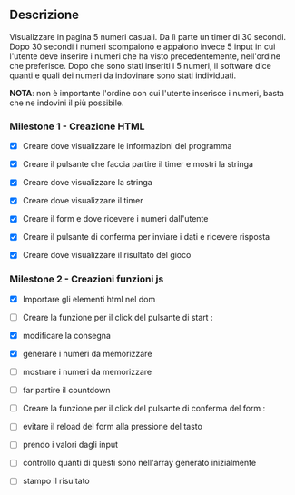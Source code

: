 ## Descrizione 
Visualizzare in pagina 5 numeri casuali. Da lì parte un timer di 30 secondi.
Dopo 30 secondi i numeri scompaiono e appaiono invece 5 input in cui l'utente deve inserire i numeri che ha visto precedentemente, nell'ordine che preferisce.
Dopo che sono stati inseriti i 5 numeri, il software dice quanti e quali dei numeri da indovinare sono stati individuati.

**NOTA**: non è importante l'ordine con cui l'utente inserisce i numeri, basta che ne indovini il più possibile.

### Milestone 1 - Creazione HTML

- [x] Creare dove visualizzare le informazioni del programma

- [x] Creare il pulsante che faccia partire il timer e mostri la stringa

- [x] Creare dove visualizzare la stringa

- [x] Creare dove visualizzare il timer

- [x] Creare il form e dove ricevere i numeri dall'utente

- [x] Creare il pulsante di conferma per inviare i dati e ricevere risposta

- [x] Creare dove visualizzare il risultato del gioco

### Milestone 2 - Creazioni funzioni js

- [x] Importare gli elementi html nel dom 

- [ ] Creare la funzione per il click del pulsante di start :

- [x] modificare la consegna 
- [x] generare i numeri da memorizzare
- [ ] mostrare i numeri da memorizzare
- [ ] far partire il countdown

- [ ] Creare la funzione per il click del pulsante di conferma del form :  

- [ ] evitare il reload del form alla pressione del tasto
- [ ] prendo i valori dagli input
- [ ] controllo quanti di questi sono nell'array generato inizialmente 
- [ ] stampo il risultato
